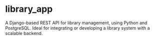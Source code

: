 # library_app
A Django-based REST API for library management, using Python and PostgreSQL. Ideal for integrating or developing a library system with a scalable backend.
